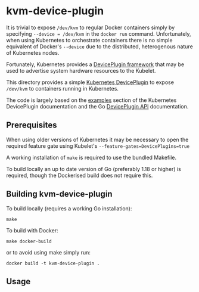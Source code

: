 # kvm-device-plugin
It is trivial to expose `/dev/kvm` to regular Docker containers simply by specifying `--device = /dev/kvm` in the `docker run` command. Unfortunately, when using Kubernetes to orchestrate containers there is no simple equivalent of Docker's `--device` due to the distributed, heterogenous nature of Kubernetes nodes.

Fortunately, Kubernetes provides a [DevicePlugin framework](https://github.com/kubernetes/design-proposals-archive/blob/main/resource-management/device-plugin.md) that may be used to advertise system hardware resources to the Kubelet.

This directory provides a simple [Kubernetes DevicePlugin](https://kubernetes.io/docs/concepts/extend-kubernetes/compute-storage-net/device-plugins/) to expose `/dev/kvm` to containers running in Kubernetes.

The code is largely based on the [examples](https://kubernetes.io/docs/concepts/extend-kubernetes/compute-storage-net/device-plugins/#examples) section of the Kubernetes DevicePlugin documentation and the Go [DevicePlugin API](https://pkg.go.dev/k8s.io/kubelet/pkg/apis/deviceplugin/v1beta1) documentation.

## Prerequisites
When using older versions of Kubernetes it may be necessary to open the required feature gate using Kubelet's `--feature-gates=DevicePlugins=true`

A working installation of `make` is required to use the bundled Makefile.

To build locally an up to date version of Go (preferably 1.18 or higher) is required, though the Dockerised build does not require this.

## Building kvm-device-plugin
To build locally (requires a working Go installation):
```
make
```
To build with Docker:
```
make docker-build
```
or to avoid using make simply run:
```
docker build -t kvm-device-plugin .
```
## Usage